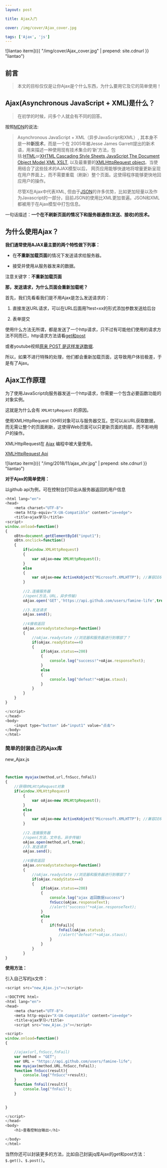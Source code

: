 ```yaml
---
layout: post

title: Ajax入门

cover: /img/cover/Ajax_cover.jpg

tags: ['Ajax', 'js']
---
```


![liantao iterm]({{ "/img/cover/Ajax_cover.jpg" | prepend: site.cdnurl }} "liantao")


## 前言

> 本文的目标仅仅是让你Ajax是个什么东西，为什么要用它及它的简单使用！

<!--break-->

## Ajax(Asynchronous JavaScript + XML)是什么？

> 在初学的时候，问多个人就会有不同的回答。



按照[MDN](https://developer.mozilla.org/zh-CN/docs/Web/Guide/AJAX)的说法:

> Asynchronous JavaScript + XML（异步JavaScript和XML）, 其本身不是一种**新技术**，而是一个在 2005年被Jesse James Garrett提出的新术语，用来描述一种使用现有技术集合的‘新’方法，包括:[HTML](https://developer.mozilla.org/en-US/docs/HTML "en-US/docs/HTML")or[XHTML](https://developer.mozilla.org/en-US/docs/XHTML "en-US/docs/XHTML"),[Cascading Style Sheets](https://developer.mozilla.org/en-US/docs/CSS "en-US/docs/CSS"),[JavaScript](https://developer.mozilla.org/en-US/docs/JavaScript "en-US/docs/JavaScript"),[The Document Object Model](https://developer.mozilla.org/en-US/docs/DOM "en-US/docs/DOM"),[XML](https://developer.mozilla.org/en-US/docs/XML "en-US/docs/XML"),[XSLT](https://developer.mozilla.org/en-US/docs/XSLT "en-US/docs/XSLT"), 以及最重要的[XMLHttpRequest object](https://developer.mozilla.org/en-US/docs/DOM/XMLHttpRequest)。当使用结合了这些技术的AJAX模型以后， 网页应用能够快速地将增量更新呈现在用户界面上，而不需要重载（刷新）整个页面。这使得程序能够更快地回应用户的操作。
> 
> 
> 
> 尽管X在Ajax中代表XML, 但由于[JSON](https://developer.mozilla.org/zh-CN/docs/Glossary/JSON)的许多优势，比如更加轻量以及作为Javascript的一部分，目前JSON的使用比XML更加普遍。JSON和XML都被用于在Ajax模型中打包信息。



一句话描述：**一个在不刷新页面的情况下和服务器通信(发送、接收)的技术。**



## 为什么使用Ajax？

**我们通常使用AJAX最主要的两个特性做下列事：**

- 在**不重新加载页面**的情况下发送请求给服务器。

- 接受并使用从服务器发来的数据。



注意关键字：**不重新加载页面**



**那，发送请求，为什么页面会重新加载呢？**



首先，我们先看看我们是不用Ajax是怎么发送请求的：

1. 直接发送URL请求，可以在URL后面用?test=xx的形式添加参数发送给后台

2. 表单提交

   

使用什么方法无所谓，都是发送了一个http请求，只不过有可能他们使用的请求方法不同而已，http请求方法请看[get和post](https://www.w3schools.com/tags/ref_httpmethods.asp)

或者youtube视频[原来 POST 是这样发送数据](https://www.youtube.com/watch?v=M22ltMx2Gt8&index=5&list=PLK2w-tGRdrj7BxYFryNVGgAVD7nTzfSoA).



所以，如果不进行特殊的处理，他们都会重新加载页面，这导致用户体验极差，于是有了Ajax。



## Ajax工作原理

为了使用JavaScript向服务器发送一个http请求，你需要一个包含必要函数功能的对象实例。

这就是为什么会有 `XMLHttpRequest` 的原因。



使用XMLHttpRequest (XHR)对象可以与服务器交互。您可以从URL获取数据，而无需让整个的页面刷新，这使得Web页面可以只更新页面的局部，而不影响用户的操作。



XMLHttpRequest在 [Ajax](https://developer.mozilla.org/en-US/docs/AJAX) 编程中被大量使用。

[XMLHttpRequest Api](https://developer.mozilla.org/zh-CN/docs/Web/API/XMLHttpRequest)



![liantao iterm]({{ "/img/2018/11/ajax_xhr.jpg" | prepend: site.cdnurl }} "liantao")



**对于Ajax的简单使用：**



以github api为例，可在控制台打印出从服务器返回的用户信息

```javascript
<html lang="en">
<head>
    <meta charset="UTF-8">
    <meta http-equiv="X-UA-Compatible" content="ie=edge">
    <title>ajax学习</title>
<script>
window.onload=function()
{
    oBtn=document.getElementById("input1");
    oBtn.onclick=function()
    {
        if(window.XMLHttpRequest)
        {
            var oAjax=new XMLHttpRequest();
        }
        else
        {
            var oAjax=new ActiveXobject("Microsoft.XMLHTTP"); //兼容IE6
        }
        
        //2.连接服务器
        //open(方法，URL，异步传输)
        oAjax.open('GET','https://api.github.com/users/famine-life',true);
        
        //3.发送请求
        oAjax.send();
        
        //4接收返回
        oAjax.onreadystatechange=function()
        {
            //oAjax.readystate //浏览器和服务器进行到哪部了？
            if(oAjax.readyState==4)
            {
                if(oAjax.status==200)
                {
                    console.log("success!"+oAjax.responseText);
                }
                else
                {
                    console.log("defeat!"+oAjax.staus);
                }
            }
        }
    }
}

</script>
</head>
<body>
    <input type="button" id="input1" value="点击">
</body>
</html>
```



### 简单的封装自己的Ajax库

new_Ajax.js

```javascript


function myajax(method,url,fnSucc,fnFail)
{
    //获得XMLHttpRequest对象
    if(window.XMLHttpRequest)
        {
            var oAjax=new XMLHttpRequest();
        }
        else
        {
            var oAjax=new ActiveXobject("Microsoft.XMLHTTP"); //兼容IE6
        }
        
        //2.连接服务器
        //open(方法，文件名，异步传输)
        oAjax.open(method,url,true);
        //3.发送请求
        oAjax.send();
        
        //4接收返回
        oAjax.onreadystatechange=function()
        {
            //oAjax.readystate //浏览器和服务器进行到哪部了？
            if(oAjax.readyState==4)
            {
                if(oAjax.status==200)
                {
                    console.log("ajax 返回数据success")
                    fnSucc(oAjax.responseText);
                    //alert("success!"+oAjax.responseText);
                }
                else
                {
                    if(fnFail){
                        fnFail(oAjax.status);
                        //alert("defeat!"+oAjax.staus);
                    }
                }
            }
        }
}

```

**使用方法：**

引入自己写的js文件：

```javascript
<script src="new_Ajax.js"></script>
```

```javascript
<!DOCTYPE html>
<html lang="en">
<head>
    <meta charset="UTF-8">
    <meta http-equiv="X-UA-Compatible" content="ie=edge">
    <title>ajax学习</title>
    <script src="new_Ajax.js"></script>

<script>
window.onload=function()
{

    //ajax(url,fnSucc,fnFail)
    var method = "GET";
    var URL = "https://api.github.com/users/famine-life";
    new myajax(method,URL,fnSucc,fnFail);
    function fnSucc(result){
        console.log("fnSucc"+result);
    }
    function fnFail(result){
        console.log("fnFail");
    }
    

}

</script>
</head>
<body>
    <h1>查看控制台输出</h1>

</body>
</html>
```



当然你还可以封装更多的方法，比如自己封装jq库Ajax的get和post方法：`$.get()`、`$.post()`。












